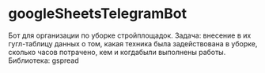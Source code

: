 # googleSheetsTelegramBot
Бот для организации по уборке стройплощадок.
Задача:
внесение в их гугл-таблицу данных о том, какая техника была задействована в уборке, сколько часов потрачено, кем и когдабыли выполнены работы.
Библиотека: gspread
